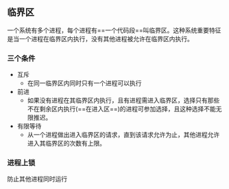 ## 临界区
一个系统有多个进程，每个进程有==一个代码段==叫临界区。这种系统重要特征是当一个进程在临界区内执行，没有其他进程被允许在临界区内执行。
### 三个条件
- 互斥
	- 在同一临界区内同时只有一个进程可以执行
- 前进
	- 如果没有进程在其临界区内执行，且有进程需进入临界区，选择只有那些不在剩余区内执行(==在进入区==)的进程可参加选择，且这种选择不能无限推迟。
- 有限等待
	- 从一个进程做出进入临界区的请求，直到该请求允许为止，其他进程允许进入其临界区的次数有上限。
### 进程上锁
防止其他进程同时运行
